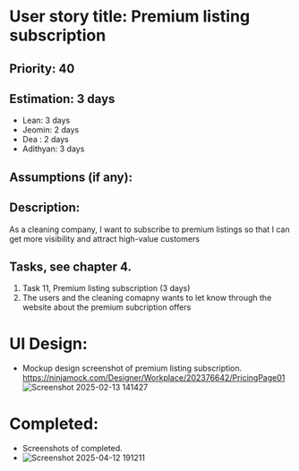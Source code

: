 # User story title: Premium listing subscription

## Priority: 40

## Estimation: 3 days
* Lean: 3 days 
* Jeomin: 2 days
* Dea : 2 days
* Adithyan: 3 days

## Assumptions (if any):

## Description: 
As a cleaning company, I want to subscribe to premium listings so that I can get more visibility and attract high-value customers

## Tasks, see chapter 4.

1. Task 11, Premium listing subscription (3 days)
2. The users and the cleaning comapny wants to let know through the website about the premium subcription offers


# UI Design:
* Mockup design screenshot of premium listing subscription. https://ninjamock.com/Designer/Workplace/202376642/PricingPage01
![Screenshot 2025-02-13 141427](https://github.com/user-attachments/assets/8aecc069-ed33-44c1-b3fa-3f2a0cc41b14)

# Completed:
* Screenshots of completed.
* ![Screenshot 2025-04-12 191211](https://github.com/user-attachments/assets/1d91e1c4-cb8f-4447-8915-f064a1a4d92c)


